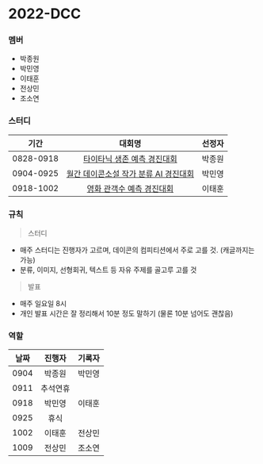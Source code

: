 # 2022-DCC

### 멤버
* 박종원
* 박민영
* 이태훈
* 전상민
* 조소연

### 스터디

|기간|대회명|선정자|
|:---:|:------------:|:---:|
|0828-0918|[타이타닉 생존 예측 경진대회](https://dacon.io/competitions/open/235539/overview/description)|박종원|
|0904-0925|[월간 데이콘소설 작가 분류 AI 경진대회](https://dacon.io/competitions/official/235670/overview/description)|박민영|
|0918-1002|[영화 관객수 예측 경진대회](https://dacon.io/competitions/open/235536/overview/description)|이태훈|

### 규칙
> 스터디
- 매주 스터디는 진행자가 고르며, 데이콘의 컴피티션에서 주로 고를 것. (캐글까지는 가능)
- 분류, 이미지, 선형회귀, 텍스트 등 자유 주제를 골고루 고를 것

> 발표
- 매주 일요일 8시
- 개인 발표 시간은 잘 정리해서 10분 정도 말하기 (물론 10분 넘어도 괜찮음)

### 역할

|날짜|진행자|기록자|
|:---:|:---:|:---:|
|0904|박종원|박민영|
|0911|추석연휴||
|0918|박민영|이태훈|
|0925|휴식||
|1002|이태훈|전상민|
|1009|전상민|조소연|
